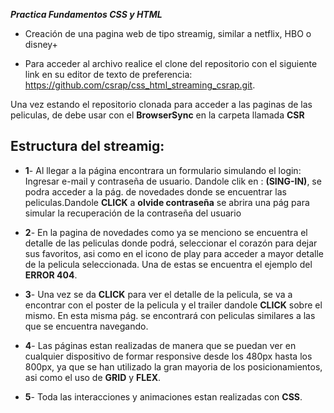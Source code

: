 **_Practica Fundamentos CSS y HTML_**

- Creación de una pagina web de tipo streamig, similar a netflix, HBO o disney+

- Para acceder al archivo realice el clone del repositorio con el siguiente link en su editor de texto de preferencia: https://github.com/csrap/css_html_streaming_csrap.git.

Una vez estando el repositorio clonada para acceder a las paginas de las peliculas, de debe usar con el
**BrowserSync** en la carpeta llamada **CSR**

## Estructura del streamig:

- **1**- Al llegar a la página encontrara un formulario simulando el login:
  Ingresar e-mail y contraseña de usuario.
  Dandole clik en : **(SING-IN)**, se podra acceder a la pág. de novedades donde se encuentrar las peliculas.Dandole **CLICK** a **olvide contraseña** se abrira una pág para simular la recuperación de la contraseña del usuario

- **2**- En la pagina de novedades como ya se menciono se encuentra el detalle de las peliculas donde podrá, seleccionar el corazón para dejar sus favoritos, asi como en el icono de play para acceder a mayor detalle de la pelicula seleccionada. Una de estas se encuentra el ejemplo del **ERROR 404**.

- **3**- Una vez se da **CLICK** para ver el detalle de la pelicula, se va a encontrar con el poster de la pelicula y el trailer dandole **CLICK** sobre el mismo. En esta misma pág. se encontrará con peliculas similares a las que se encuentra navegando.

- **4**- Las páginas estan realizadas de manera que se puedan ver en cualquier dispositivo de formar responsive desde los 480px hasta los 800px, ya que se han utilizado la gran mayoria de los posicionamientos, asi como el uso de **GRID** y **FLEX**.

- **5**- Toda las interacciones y animaciones estan realizadas con **CSS**.
